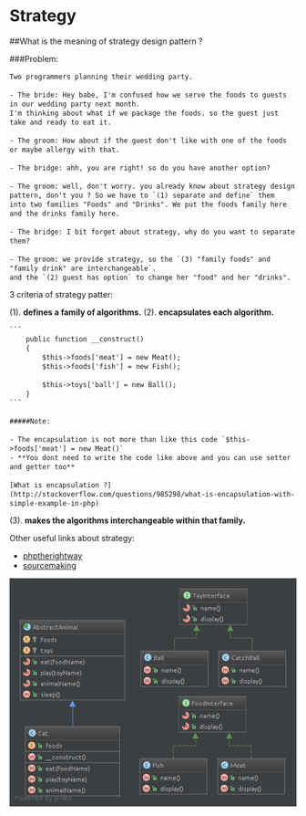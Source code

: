 Strategy
====================

##What is the meaning of strategy design pattern ?

###Problem:

    Two programmers planning their wedding party.

    - The bride: Hey babe, I'm confused how we serve the foods to guests in our wedding party next month.
    I'm thinking about what if we package the foods. so the guest just take and ready to eat it.

    - The groom: How about if the guest don't like with one of the foods or maybe allergy with that.

    - The bridge: ahh, you are right! so do you have another option?

    - The groom: well, don't worry. you already know about strategy design pattern, don't you ? So we have to `(1) separate and define` them
    into two families "Foods" and "Drinks". We put the foods family here and the drinks family here.

    - The bridge: I bit forget about strategy, why do you want to separate them?

    - The groom: we provide strategy, so the `(3) "family foods" and "family drink" are interchangeable`.
    and the `(2) guest has option` to change her "food" and her "drinks".



3 criteria of strategy patter:

(1). **defines a family of algorithms.**
(2). **encapsulates each algorithm.**

    ```
        public function __construct()
        {
            $this->foods['meat'] = new Meat();
            $this->foods['fish'] = new Fish();

            $this->toys['ball'] = new Ball();
        }
    ```

    #####Note:

    - The encapsulation is not more than like this code `$this->foods['meat'] = new Meat()`
    - **You dont need to write the code like above and you can use setter and getter too**

    [What is encapsulation ?](http://stackoverflow.com/questions/985298/what-is-encapsulation-with-simple-example-in-php)

(3). **makes the algorithms interchangeable within that family.**



Other useful links about strategy:

- [phptherightway](http://www.phptherightway.com/pages/Design-Patterns.html#strategy)
- [sourcemaking](http://sourcemaking.com/design_patterns/strategy)

![strategy diagram](diagram.png?raw=true "strategy diagram")



